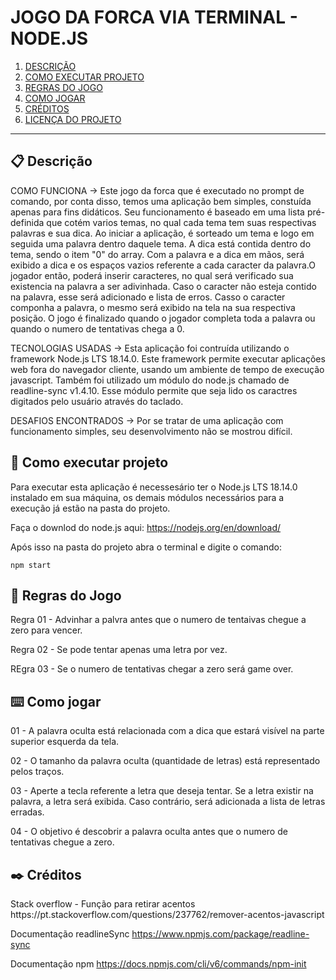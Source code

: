 # JOGO DA FORCA VIA TERMINAL - NODE.JS

 1. [DESCRIÇÃO](#desc)
 2. [COMO EXECUTAR PROJETO](#run)
 3. [REGRAS DO JOGO](#regra)
 4. [COMO JOGAR](#play)
 5. [CRÉDITOS](#cred)
 6. [LICENÇA DO PROJETO](https://github.com/Kadu-Santos/Jogo-Forca-Javascrip---Web/blob/main/LICENSE)
*********

<div id='desc'/>

## 📋 Descrição
<p><p/>
COMO FUNCIONA -> Este jogo da forca que é executado no prompt de comando, por conta disso, temos uma aplicação bem simples, constuída apenas para fins didáticos. Seu funcionamento é baseado em uma lista pré-definida que cotém varios temas, no qual cada tema tem suas respectivas palavras e sua dica. Ao iniciar a aplicação, é sorteado um tema e logo em seguida uma palavra dentro daquele tema. A dica está contida dentro do tema, sendo o item "0" do array. Com a palavra e a dica em mãos, será exibido a dica e os espaços vazios referente a cada caracter da palavra.O jogador então, poderá inserir caracteres, no qual será verificado sua existencia na palavra a ser adivinhada. Caso o caracter não esteja contido na palavra, esse será adicionado e lista de erros. Casso o caracter componha a palavra, o mesmo será exibido na tela na sua respectiva posição. O jogo é finalizado quando o jogador completa toda a palavra ou quando o numero de tentativas chega a 0.

TECNOLOGIAS USADAS -> Esta aplicação foi contruída utilizando o framework Node.js LTS 18.14.0. Este framework permite executar aplicações web fora do navegador cliente, usando um ambiente de tempo de execução javascript. Também foi utilizado um módulo do node.js chamado de readline-sync v1.4.10. Esse módulo permite que seja lido os caractres digitados pelo usuário através do taclado.

DESAFIOS ENCONTRADOS -> Por se tratar de uma aplicação com funcionamento simples, seu desenvolvimento não se mostrou difícil.

<div id='run'/>

## 🔧 Como executar projeto
<p><p/>
Para executar esta aplicação é necessesário ter o Node.js LTS 18.14.0 instalado em sua máquina, os demais módulos necessários para a execução já estão na pasta do projeto. 
    
Faça o downlod do node.js aqui: https://nodejs.org/en/download/

Após isso na pasta do projeto abra o terminal e digite o comando:

```
npm start
```
<div id='regra'/>

## 📌 Regras do Jogo
<p><p/>
Regra 01 - Advinhar a palvra antes que o numero de tentaivas chegue a zero para vencer.

Regra 02 - Se pode tentar apenas uma letra por vez.

REgra 03 - Se o numero de tentativas chegar a zero será game over.

<div id='play'/>

## ⌨️ Como jogar
<p><p/>
01 - A palavra oculta está relacionada com a dica que estará visível na parte superior esquerda da tela.

02 - O tamanho da palavra oculta (quantidade de letras) está representado pelos traços.

03 - Aperte a tecla referente a letra que deseja tentar. Se a letra existir na palavra, a letra será exibida. Caso contrário, será adicionada a lista de letras erradas.

04 - O objetivo é descobrir a palavra oculta antes que o numero de tentativas chegue a zero.

<div id='cred'/>

## ✒️ Créditos
<p><p/>
Stack overflow - Função para retirar acentos
https://pt.stackoverflow.com/questions/237762/remover-acentos-javascript

Documentação readlineSync
https://www.npmjs.com/package/readline-sync

Documentação npm
https://docs.npmjs.com/cli/v6/commands/npm-init

